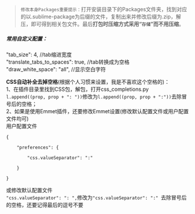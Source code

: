 >`修改本身Packages重要提示：`打开安装目录下的Packages文件夹，找到对应的以.sublime-package为后缀的文件，复制出来并修改后缀为.zip，解压，即可得到相关包文件。最后**打包时压缩方式采用“`存储`”而不用压缩**。  
  
##### 常用自定义配置：  
"tab_size": 4,  //tab缩进宽度  
"translate_tabs_to_spaces": true,  //tab转换成为空格  
"draw_white_space": "all",  //显示空白字符
  
**CSS自动补全去掉空格**(根据个人习惯来设置，我是不喜欢这个空格的)：  
1、在插件目录里找到CSS包，解包，打开css_completions.py  
`l.append((prop, prop + ": "))`修改为`l.append((prop, prop + ":"))`去除冒号后的空格；  
2、如果是使用Emmet插件，还要修改Emmet设置(修改默认配置文件或用户配置文件均可)  
用户配置文件  
```
{

	"preferences": {

		"css.valueSeparator": ":"

	}

}
```
或修改默认配置文件  
`"css.valueSeparator": ": ",`修改为`"css.valueSeparator": ":" `去除冒号后的空格，还要记得最后的逗号不要  
